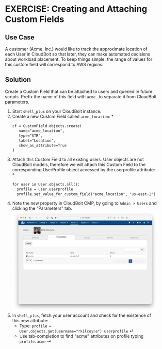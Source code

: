 # EXERCISE: Creating and Attaching Custom Fields

## Use Case
A customer (Acme, Inc.) would like to track the approximate location of each User in CloudBolt so that later, they can make automated decisions about workload placement. To keep things simple, the range of values for this custom field will correspond to AWS regions. 

## Solution
Create a Custom Field that can be attached to users and queried in future scripts. Prefix the name of this field with `acme_` to separate it from CloudBolt parameters.

1. Start `shell_plus` on your CloudBolt instance.
2. Create a new Custom Field called `acme_location`:
   * 
   ```
   cf = CustomField.objects.create(
      name="acme_location",
      type="STR",
      label="Location",
      show_as_attribute=True
   ) 
   ```
3. Attach this Custom Field to all existing users. User objects are not CloudBolt models, therefore we will attach this Custom Field to the corresponding UserProfile object accessed by the userprofile attribute:
   *
   ```
   for user in User.objects.all():
     profile = user.userprofile
     profile.set_value_for_custom_field("acme_location", "us-east-1")
   ```
4. Note the new property in CloudBolt CMP, by going to `Admin > Users` and clicking the "Parameters" tab.
   ![Screen shot of User oarameters](../assets/user_params.png)
5. In `shell_plus`, fetch your user account and check for the existence of this new attribute:
   * Type: `profile = User.objects.get(username="rkilcoyne").userprofile` ↵
   * Use tab-completion to find "acme" attributes on profile typing `profile.acme` ⇥


